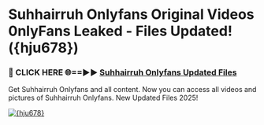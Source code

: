 # Suhhairruh Onlyfans Original Videos 0nlyFans Leaked - Files Updated! ({hju678})

<h3>🔴 CLICK HERE 🌐==►► <a href="https://tinyurl.com/ms9xzufz" rel="nofollow">Suhhairruh Onlyfans Updated Files</a></h3>

Get Suhhairruh Onlyfans and all content. Now you can access all videos and pictures of Suhhairruh Onlyfans. New Updated Files 2025!

[![{hju678}](https://i.imgur.com/PQ7UWWw.gif)](https://tinyurl.com/ms9xzufz)